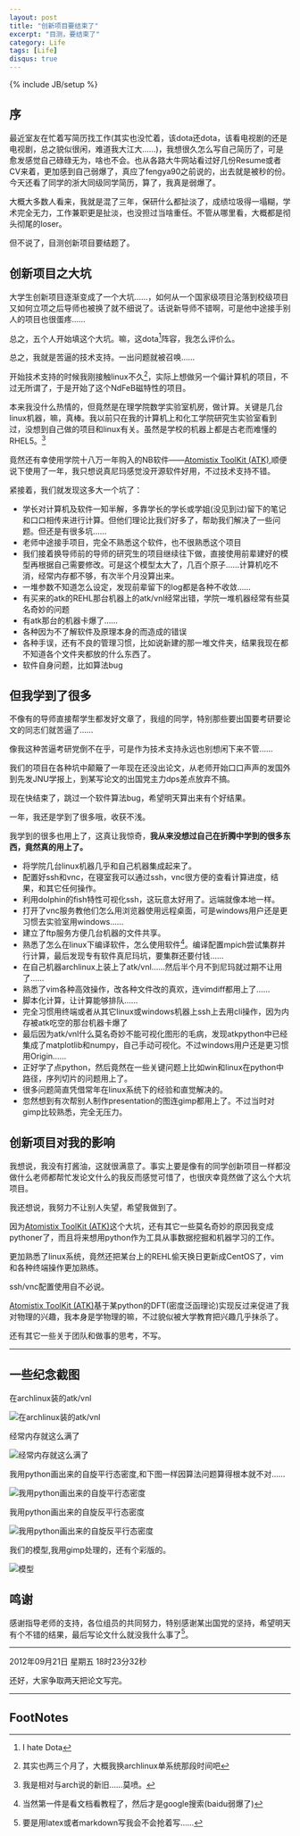 ```yaml
---
layout: post
title: "创新项目要结束了"
excerpt: "目测，要结束了"
category: Life
tags: [Life]
disqus: true
---
```

{% include JB/setup %}

## 序

最近室友在忙着写简历找工作(其实也没忙着，该dota还dota，该看电视剧的还是电视剧，总之貌似很闲，难道我大江大……)，我想很久怎么写自己简历了，可是愈发感觉自己碌碌无为，啥也不会。也从各路大牛网站看过好几份Resume或者CV来着，更加感到自己弱爆了，真应了fengya90之前说的，出去就是被秒的份。今天还看了同学的浙大同级同学简历，算了，我真是弱爆了。

大概大多数人看来，我就是混了三年，保研什么都扯淡了，成绩垃圾得一塌糊，学术完全无力，工作兼职更是扯淡，也没担过当啥重任。不管从哪里看，大概都是彻头彻尾的loser。

但不说了，目测创新项目要结题了。

## 创新项目之大坑

大学生创新项目逐渐变成了一个大坑……，如何从一个国家级项目沦落到校级项目又如何立项之后导师也被换了就不细说了。话说新导师不错啊，可是他中途接手别人的项目也很蛋疼……

总之，五个人开始填这个大坑。嘛，这dota[^1]阵容，我怎么评价么。

总之，我就是苦逼的技术支持。一出问题就被召唤……

开始技术支持的时候我刚接触linux不久[^2]，实际上想做另一个偏计算机的项目，不过无所谓了，于是开始了这个NdFeB磁特性的项目。

本来我没什么热情的，但竟然是在理学院数学实验室机房，做计算。关键是几台linux机器，嘛，真棒。我以前只在我的计算机上和化工学院研究生实验室看到过，没想到自己做的项目和linux有关。虽然是学校的机器上都是古老而难懂的RHEL5。[^3]

竟然还有幸使用学院十八万一年购入的NB软件——[Atomistix ToolKit (ATK)](http://www.quantumwise.com/),顺便说下使用了一年，我只想说真尼玛感觉没开源软件好用，不过技术支持不错。

紧接着，我们就发现这多大一个坑了：
 
- 学长对计算机及软件一知半解，多靠学长的学长或学姐(没见到过)留下的笔记和口口相传来进行计算。但他们理论比我们好多了，帮助我们解决了一些问题。但还是有很多坑……
- 老师中途接手项目，完全不熟悉这个软件，也不很熟悉这个项目
- 我们接着换导师前的导师的研究生的项目继续往下做，直接使用前辈建好的模型再根据自己需要修改。可是这个模型太大了，几百个原子……计算机吃不消，经常内存都不够，有次半个月没算出来。
- 一堆参数不知道怎么设定，发现前辈留下的log都是各种不收敛……
- 有买来的atk的REHL那台机器上的atk/vnl经常出错，学院一堆机器经常有些莫名奇妙的问题
- 有atk那台的机器卡爆了……
- 各种因为不了解软件及原理本身的而造成的错误
- 各种手误，还有不良的管理习惯，比如说新建的那一堆文件夹，结果我现在都不知道各个文件夹都放的什么东西了。
- 软件自身问题，比如算法bug

## 但我学到了很多

不像有的导师直接帮学生都发好文章了，我组的同学，特别那些要出国要考研要论文的同志们就苦逼了……

像我这种苦逼考研党倒不在乎，可是作为技术支持永远也别想闲下来不管……

我们的项目在各种坑中颠簸了一年现在还没出论文，从老师开始口口声声的发国外到先发JNU学报上，到某写论文的出国党主力dps差点放弃不搞。

现在快结束了，跳过一个软件算法bug，希望明天算出来有个好结果。

一年，我还是学到了很多哦，收获不浅。

我学到的很多也用上了，这真让我惊奇，**我从来没想过自己在折腾中学到的很多东西，竟然真的用上了。**

- 将学院几台linux机器几乎和自己机器集成起来了。
- 配置好ssh和vnc，在寝室我可以通过ssh，vnc很方便的查看计算进度，结果，和其它任何操作。
- 利用dolphin的fish特性可视化ssh，这玩意太好用了。远端就像本地一样。
- 打开了vnc服务教他们怎么用浏览器使用远程桌面，可是windows用户还是更习惯去实验室用windows……
- 建立了ftp服务方便几台机器的文件共享。
- 熟悉了怎么在linux下编译软件，怎么使用软件[^4]。编译配置mpich尝试集群并行计算，最后发现专有软件真尼玛坑，要集群还要付钱……
- 在自己机器archlinux上装上了atk/vnl……然后半个月不到尼玛就过期不让用了……
- 熟悉了vim各种高效操作，改各种文件改的真欢，连vimdiff都用上了……
- 脚本化计算，让计算能够排队……
- 完全习惯用终端或者从其它linux或windows机器上ssh上去用cli操作，因为内存被atk吃空的那台机器卡爆了
- 最后因为atk/vnl什么莫名奇妙不能可视化图形的毛病，发现atkpython中已经集成了matplotlib和numpy，自己手动可视化。不过windows用户还是更习惯用Origin……
- 正好学了点python，然后竟然在一些关键问题上比如win和linux在python中路径，序列切片的问题用上了。
- 很多问题简直凭借常年在linux系统下的经验和直觉解决的。
- 忽然想到有次帮别人制作presentation的图连gimp都用上了。不过当时对gimp比较熟悉，完全无压力。

## 创新项目对我的影响

我想说，我没有打酱油，这就很满意了。事实上要是像有的同学创新项目一样都没做什么老师都帮忙发论文什么的我反而感觉可惜了，也很庆幸竟然做了这么个大坑项目。

我还想说，我努力不让别人失望，希望我做到了。

因为[Atomistix ToolKit (ATK)](http://www.quantumwise.com/)这个大坑，还有其它一些莫名奇妙的原因我变成pythoner了，而且将来想用python作为工具从事数据挖掘和机器学习的工作。

更加熟悉了linux系统，竟然还把某台上的REHL偷天换日更新成CentOS了，vim和各种终端操作更加熟练。

ssh/vnc配置使用自不必说。

[Atomistix ToolKit (ATK)](http://www.quantumwise.com/)基于某python的DFT(密度泛函理论)实现反过来促进了我对物理的兴趣，我本身是学物理的嘛，不过貌似被大学教育把兴趣几乎抹杀了。

还有其它一些关于团队和做事的思考，不写。

----

## 一些纪念截图

在archlinux装的atk/vnl

![在archlinux装的atk/vnl](http://fmn.rrimg.com/fmn065/20120306/1650/p_large_kKj5_1476000000551260.jpg)

经常内存就这么满了

![经常内存就这么满了](http://fmn.rrfmn.com/fmn058/20120625/1850/p_large_l0Vh_0cab00011abb1261.jpg)

我用python画出来的自旋平行态密度,和下图一样因算法问题算得根本就不对……

![我用python画出来的自旋平行态密度](http://fmn.rrimg.com/fmn057/20120919/2245/p_large_C5Mt_608a00001d3b1262.jpg)

我用python画出来的自旋反平行态密度

![我用python画出来的自旋反平行态密度](http://fmn.rrimg.com/fmn056/20120919/2245/p_large_b12B_608a00001d3c1262.jpg)

我们的模型,我用gimp处理的，还有个彩版的。

![模型](http://fmn.rrimg.com/fmn061/20120921/0725/p_large_BcP2_109300000ba71262.jpg)

## 鸣谢

感谢指导老师的支持，各位组员的共同努力，特别感谢某出国党的坚持，希望明天有个不错的结果，最后写论文什么就没我什么事了[^5]。

----
2012年09月21日 星期五 18时23分32秒

还好，大家争取两天把论文写完。

----

## FootNotes

[^1]:I hate Dota
[^2]:其实也两三个月了，大概我换archlinux单系统那段时间吧
[^3]:我是相对与arch说的新旧……莫喷。
[^4]:当然第一件是看文档看教程了，然后才是google搜索(baidu弱爆了)
[^5]:要是用latex或者markdown写我会不会抢着写……
